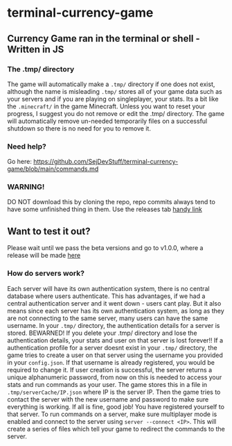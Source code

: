 # terminal-currency-game
Currency Game ran in the terminal or shell - Written in JS
---
### The .tmp/ directory
The game will automatically make a ``.tmp/`` directory if one does not exist, although the name is misleading ``.tmp/`` stores all of your game data such as your servers and if you are playing on singleplayer, your stats. Its a bit like the ``.minecraft/`` in the game Minecraft. Unless you want to reset your progress, I suggest you do not remove or edit the .tmp/ directory. The game will automatically remove un-needed temporarily files on a successful shutdown so there is no need for you to remove it.

### Need help?
Go here: https://github.com/SejDevStuff/terminal-currency-game/blob/main/commands.md

### WARNING!
DO NOT download this by cloning the repo, repo commits always tend to have some unfinished thing in them. Use the releases tab [handy link](https://github.com/SejDevStuff/terminal-currency-game/releases)

## Want to test it out?
Please wait until we pass the beta versions and go to v1.0.0, where a release will be made [here](https://github.com/SejDevStuff/terminal-currency-game/releases)

### How do servers work?
Each server will have its own authentication system, there is no central database where users authenticate. This has advantages, if we had a central authentication server and it went down - users cant play. But it also means since each server has its own authentication system, as long as they are not connecting to the same server, many users can have the same username.
In your ``.tmp/`` directory, the authentication details for a server is stored. BEWARNED! If you delete your .tmp/ directory and lose the authentication details, your stats and user on that server is lost forever!!
If a authentication profile for a server doesnt exist in your ``.tmp/`` directory, the game tries to create a user on that server using the username you provided in your ``config.json``. If that username is already registered, you would be required to change it. If user creation is successful, the server returns a unique alphanumeric password, from now on this is needed to access your stats and run commands as your user. The game stores this in a file in ``.tmp/serverCache/IP.json`` where IP is the server IP. Then the game tries to contact the server with the new username and password to make sure everything is working. If all is fine, good job! You have registered yourself to that server. 
To run commands on a server, make sure multiplayer mode is enabled and connect to the server using ``server --connect <IP>``. This will create a series of files which tell your game to redirect the commands to the server.
